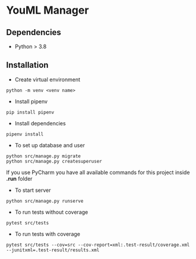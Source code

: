 # YouML Manager

## Dependencies

*  Python > 3.8

## Installation

- Create virtual environment

```shell
python -m venv <venv name>
```

- Install pipenv

```shell
pip install pipenv
```

- Install dependencies

```shell
pipenv install
```

- To set up database and user

```shell
python src/manage.py migrate
python src/manage.py createsuperuser
```

If you use PyCharm you have all available commands for this project inside **.run** folder

- To start server

```shell
python src/manage.py runserve 
```

- To run tests without coverage

```shell
pytest src/tests
```

- To run tests with coverage

```shell
pytest src/tests --cov=src --cov-report=xml:.test-result/coverage.xml --junitxml=.test-result/results.xml
```
